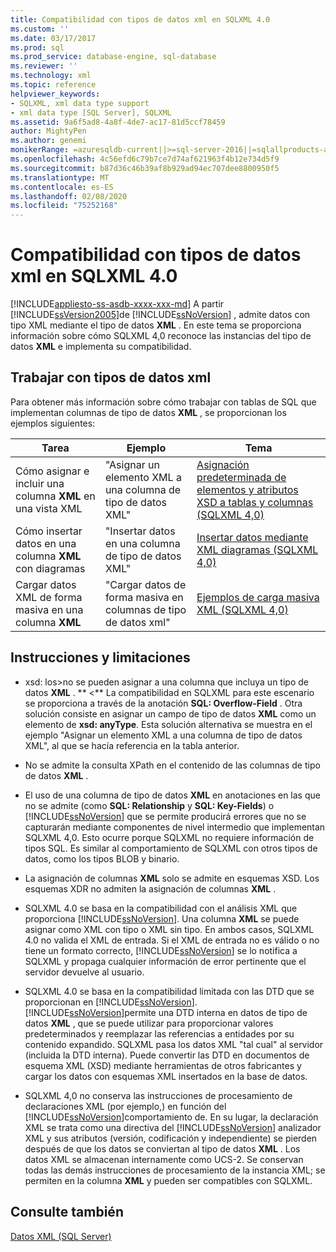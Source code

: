 ```yaml
---
title: Compatibilidad con tipos de datos xml en SQLXML 4.0
ms.custom: ''
ms.date: 03/17/2017
ms.prod: sql
ms.prod_service: database-engine, sql-database
ms.reviewer: ''
ms.technology: xml
ms.topic: reference
helpviewer_keywords:
- SQLXML, xml data type support
- xml data type [SQL Server], SQLXML
ms.assetid: 9a6f5ad8-4a8f-4de7-ac17-81d5ccf78459
author: MightyPen
ms.author: genemi
monikerRange: =azuresqldb-current||>=sql-server-2016||=sqlallproducts-allversions||>=sql-server-linux-2017||=azuresqldb-mi-current
ms.openlocfilehash: 4c56efd6c79b7ce7d74af621963f4b12e734d5f9
ms.sourcegitcommit: b87d36c46b39af8b929ad94ec707dee8800950f5
ms.translationtype: MT
ms.contentlocale: es-ES
ms.lasthandoff: 02/08/2020
ms.locfileid: "75252168"
---
```

# <a name="xml-data-type-support-in-sqlxml-40"></a>Compatibilidad con tipos de datos xml en SQLXML 4.0
[!INCLUDE[appliesto-ss-asdb-xxxx-xxx-md](../../includes/appliesto-ss-asdb-xxxx-xxx-md.md)]
  A partir [!INCLUDE[ssVersion2005](../../includes/ssversion2005-md.md)]de [!INCLUDE[ssNoVersion](../../includes/ssnoversion-md.md)] , admite datos con tipo XML mediante el tipo de datos **XML** . En este tema se proporciona información sobre cómo SQLXML 4,0 reconoce las instancias del tipo de datos **XML** e implementa su compatibilidad.  
  
## <a name="working-with-xml-data-types"></a>Trabajar con tipos de datos xml  
 Para obtener más información sobre cómo trabajar con tablas de SQL que implementan columnas de tipo de datos **XML** , se proporcionan los ejemplos siguientes:  
  
|Tarea|Ejemplo|Tema|  
|----------|-------------|-----------|  
|Cómo asignar e incluir una columna **XML** en una vista XML|"Asignar un elemento XML a una columna de tipo de datos XML"|[Asignación predeterminada de elementos y atributos XSD a tablas y columnas &#40;SQLXML 4,0&#41;](../../relational-databases/sqlxml-annotated-xsd-schemas-using/default-mapping-of-xsd-elements-and-attributes-to-tables-and-columns-sqlxml-4-0.md)|  
|Cómo insertar datos en una columna **XML** con diagramas|"Insertar datos en una columna de tipo de datos XML"|[Insertar datos mediante XML diagramas &#40;SQLXML 4,0&#41;](../../relational-databases/sqlxml-annotated-xsd-schemas-xpath-queries/updategrams/inserting-data-using-xml-updategrams-sqlxml-4-0.md)|  
|Cargar datos XML de forma masiva en una columna **XML**|"Cargar datos de forma masiva en columnas de tipo de datos xml"|[Ejemplos de carga masiva XML &#40;SQLXML 4,0&#41;](../../relational-databases/sqlxml-annotated-xsd-schemas-xpath-queries/bulk-load-xml/xml-bulk-load-examples-sqlxml-4-0.md)|  
  
## <a name="guidelines-and-limitations"></a>Instrucciones y limitaciones  
  
-   xsd: los>no se pueden asignar a una columna que incluya un tipo de datos **XML** . ** \<** La compatibilidad en SQLXML para este escenario se proporciona a través de la anotación **SQL: Overflow-Field** . Otra solución consiste en asignar un campo de tipo de datos **XML** como un elemento de **xsd: anyType**. Esta solución alternativa se muestra en el ejemplo "Asignar un elemento XML a una columna de tipo de datos XML", al que se hacía referencia en la tabla anterior.  
  
-   No se admite la consulta XPath en el contenido de las columnas de tipo de datos **XML** .  
  
-   El uso de una columna de tipo de datos **XML** en anotaciones en las que no se admite (como **SQL: Relationship** y **SQL: Key-Fields**) o [!INCLUDE[ssNoVersion](../../includes/ssnoversion-md.md)] que se permite producirá errores que no se capturarán mediante componentes de nivel intermedio que implementan SQLXML 4,0. Esto ocurre porque SQLXML no requiere información de tipos SQL. Es similar al comportamiento de SQLXML con otros tipos de datos, como los tipos BLOB y binario.  
  
-   La asignación de columnas **XML** solo se admite en esquemas XSD. Los esquemas XDR no admiten la asignación de columnas **XML** .  
  
-   SQLXML 4.0 se basa en la compatibilidad con el análisis XML que proporciona [!INCLUDE[ssNoVersion](../../includes/ssnoversion-md.md)]. Una columna **XML** se puede asignar como XML con tipo o XML sin tipo. En ambos casos, SQLXML 4.0 no valida el XML de entrada.  Si el XML de entrada no es válido o no tiene un formato correcto, [!INCLUDE[ssNoVersion](../../includes/ssnoversion-md.md)] se lo notifica a SQLXML y propaga cualquier información de error pertinente que el servidor devuelve al usuario.  
  
-   SQLXML 4.0 se basa en la compatibilidad limitada con las DTD que se proporcionan en [!INCLUDE[ssNoVersion](../../includes/ssnoversion-md.md)]. [!INCLUDE[ssNoVersion](../../includes/ssnoversion-md.md)]permite una DTD interna en datos de tipo de datos **XML** , que se puede utilizar para proporcionar valores predeterminados y reemplazar las referencias a entidades por su contenido expandido. SQLXML pasa los datos XML "tal cual" al servidor (incluida la DTD interna). Puede convertir las DTD en documentos de esquema XML (XSD) mediante herramientas de otros fabricantes y cargar los datos con esquemas XML insertados en la base de datos.  
  
-   SQLXML 4,0 no conserva las instrucciones de procesamiento de declaraciones XML (por ejemplo,) en función del [!INCLUDE[ssNoVersion](../../includes/ssnoversion-md.md)]comportamiento de. En su lugar, la declaración XML se trata como una directiva del [!INCLUDE[ssNoVersion](../../includes/ssnoversion-md.md)] analizador XML y sus atributos (versión, codificación y independiente) se pierden después de que los datos se conviertan al tipo de datos **XML** . Los datos XML se almacenan internamente como UCS-2. Se conservan todas las demás instrucciones de procesamiento de la instancia XML; se permiten en la columna **XML** y pueden ser compatibles con SQLXML.  
  
## <a name="see-also"></a>Consulte también  
 [Datos XML &#40;SQL Server&#41;](../../relational-databases/xml/xml-data-sql-server.md)  
  
  
